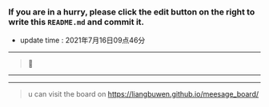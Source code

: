 ### If you are in a hurry, please click the edit button on the right to write this `README.md` and commit it.
* update time :   2021年7月16日09点46分
---
>🤭
>
---  
***
> u can visit the board on <https://liangbuwen.github.io/meesage_board/>    
